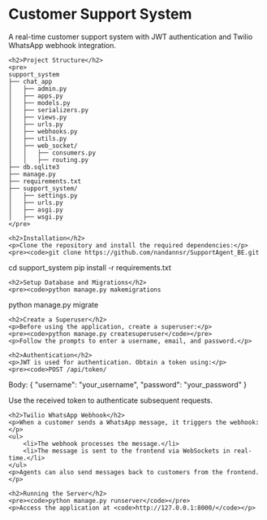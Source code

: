 
<html lang="en">
<body>
    <h1>Customer Support System</h1>
    <p>A real-time customer support system with JWT authentication and Twilio WhatsApp webhook integration.</p>
    
    <h2>Project Structure</h2>
    <pre>
    support_system
    ├── chat_app
    │   ├── admin.py
    │   ├── apps.py
    │   ├── models.py
    │   ├── serializers.py
    │   ├── views.py
    │   ├── urls.py
    │   ├── webhooks.py
    │   ├── utils.py
    │   ├── web_socket/
    │   │   ├── consumers.py
    │   │   ├── routing.py
    ├── db.sqlite3
    ├── manage.py
    ├── requirements.txt
    ├── support_system/
    │   ├── settings.py
    │   ├── urls.py
    │   ├── asgi.py
    │   ├── wsgi.py
    </pre>

    <h2>Installation</h2>
    <p>Clone the repository and install the required dependencies:</p>
    <pre><code>git clone https://github.com/nandannsr/SupportAgent_BE.git
cd support_system
pip install -r requirements.txt</code></pre>

    <h2>Setup Database and Migrations</h2>
    <pre><code>python manage.py makemigrations
python manage.py migrate</code></pre>

    <h2>Create a Superuser</h2>
    <p>Before using the application, create a superuser:</p>
    <pre><code>python manage.py createsuperuser</code></pre>
    <p>Follow the prompts to enter a username, email, and password.</p>

    <h2>Authentication</h2>
    <p>JWT is used for authentication. Obtain a token using:</p>
    <pre><code>POST /api/token/
Body: {
    "username": "your_username",
    "password": "your_password"
}</code></pre>
    <p>Use the received token to authenticate subsequent requests.</p>

    <h2>Twilio WhatsApp Webhook</h2>
    <p>When a customer sends a WhatsApp message, it triggers the webhook:</p>
    <ul>
        <li>The webhook processes the message.</li>
        <li>The message is sent to the frontend via WebSockets in real-time.</li>
    </ul>
    <p>Agents can also send messages back to customers from the frontend.</p>

    <h2>Running the Server</h2>
    <pre><code>python manage.py runserver</code></pre>
    <p>Access the application at <code>http://127.0.0.1:8000/</code></p>
</body>
</html>
